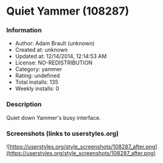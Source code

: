 # Quiet Yammer (108287)

### Information
- Author: Adam Brault (unknown)
- Created at: unknown
- Updated at: 12/14/2014, 12:14:53 AM
- License: NO-REDISTRIBUTION
- Category: yammer
- Rating: undefined
- Total installs: 135
- Weekly installs: 0


### Description
Quiet down Yammer's busy interface.


### Screenshots (links to userstyles.org)
![https://userstyles.org/style_screenshots/108287_after.png](https://userstyles.org/style_screenshots/108287_after.png)


